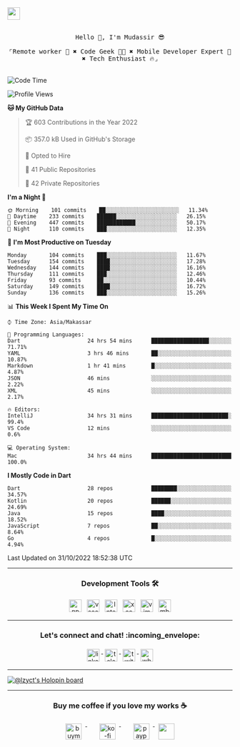 

<a href = "mailto: hey.mudassir@gmail.com">
<img src="https://github.com/ukieTux/ukieTux/blob/master/open2work.svg"  height=28  /></a>
<br/>
<br/>
<p align="center">
  <samp>
   Hello 👋,  I'm Mudassir 😎
    <br><br>
    ⌜Remote worker 💼 ✖︎ Code Geek 👨‍💻 ✖︎  Mobile Developer Expert 📱 ✖︎ Tech Enthusiast 🔥⌟
  </samp>
<br><br>


<!--START_SECTION:waka-->
![Code Time](http://img.shields.io/badge/Code%20Time-4%2C227%20hrs%2019%20mins-blue)

![Profile Views](http://img.shields.io/badge/Profile%20Views-17-blue)

**🐱 My GitHub Data** 

> 🏆 603 Contributions in the Year 2022
 > 
> 📦 357.0 kB Used in GitHub's Storage 
 > 
> 💼 Opted to Hire
 > 
> 📜 41 Public Repositories 
 > 
> 🔑 42 Private Repositories  
 > 
**I'm a Night 🦉** 

```text
🌞 Morning    101 commits    ██░░░░░░░░░░░░░░░░░░░░░░░   11.34% 
🌆 Daytime    233 commits    ██████░░░░░░░░░░░░░░░░░░░   26.15% 
🌃 Evening    447 commits    ████████████░░░░░░░░░░░░░   50.17% 
🌙 Night      110 commits    ███░░░░░░░░░░░░░░░░░░░░░░   12.35%

```
📅 **I'm Most Productive on Tuesday** 

```text
Monday       104 commits    ███░░░░░░░░░░░░░░░░░░░░░░   11.67% 
Tuesday      154 commits    ████░░░░░░░░░░░░░░░░░░░░░   17.28% 
Wednesday    144 commits    ████░░░░░░░░░░░░░░░░░░░░░   16.16% 
Thursday     111 commits    ███░░░░░░░░░░░░░░░░░░░░░░   12.46% 
Friday       93 commits     ██░░░░░░░░░░░░░░░░░░░░░░░   10.44% 
Saturday     149 commits    ████░░░░░░░░░░░░░░░░░░░░░   16.72% 
Sunday       136 commits    ███░░░░░░░░░░░░░░░░░░░░░░   15.26%

```


📊 **This Week I Spent My Time On** 

```text
⌚︎ Time Zone: Asia/Makassar

💬 Programming Languages: 
Dart                     24 hrs 54 mins      ██████████████████░░░░░░░   71.71% 
YAML                     3 hrs 46 mins       ██░░░░░░░░░░░░░░░░░░░░░░░   10.87% 
Markdown                 1 hr 41 mins        █░░░░░░░░░░░░░░░░░░░░░░░░   4.87% 
JSON                     46 mins             ░░░░░░░░░░░░░░░░░░░░░░░░░   2.22% 
XML                      45 mins             ░░░░░░░░░░░░░░░░░░░░░░░░░   2.17%

🔥 Editors: 
IntelliJ                 34 hrs 31 mins      ████████████████████████░   99.4% 
VS Code                  12 mins             ░░░░░░░░░░░░░░░░░░░░░░░░░   0.6%

💻 Operating System: 
Mac                      34 hrs 44 mins      █████████████████████████   100.0%

```

**I Mostly Code in Dart** 

```text
Dart                     28 repos            ████████░░░░░░░░░░░░░░░░░   34.57% 
Kotlin                   20 repos            ██████░░░░░░░░░░░░░░░░░░░   24.69% 
Java                     15 repos            ████░░░░░░░░░░░░░░░░░░░░░   18.52% 
JavaScript               7 repos             ██░░░░░░░░░░░░░░░░░░░░░░░   8.64% 
Go                       4 repos             █░░░░░░░░░░░░░░░░░░░░░░░░   4.94%

```



 Last Updated on 31/10/2022 18:52:38 UTC
<!--END_SECTION:waka-->



---

<h3 align="center">Development Tools 🛠</h3>


<p align="center">

  <!-- For more icons please follow  https://github.com/ukieTux/ColoredBadges -->

  <img src="https://github.com/ukieTux/ukieTux/blob/master/assets/npm.svg" alt="npm" style="vertical-align:top;margin:4px" height=28>
  <img src="https://github.com/ukieTux/ukieTux/blob/master/assets/visualstudio_code.svg" alt="vscode" style="vertical-align:top; margin:4px" height=28>
  <img src="https://github.com/ukieTux/ukieTux/blob/master/assets/jetbrains_intellij.svg" alt="Intellij CE" style="vertical-align:top; margin:4px" height=28>
   <img src="https://github.com/ukieTux/ukieTux/blob/master/assets/xcode.svg" alt="xcode" style="vertical-align:top; margin:4px" height=28>
    <img src="https://github.com/ukieTux/ukieTux/blob/master/assets/vim.svg" alt="vim" style="vertical-align:top; margin:4px" height=28>
    
   <img src="https://github.com/ukieTux/ukieTux/blob/master/assets/mac.svg" alt="mbp2018" style="vertical-align:top; margin:4px" height=28>

---

<h3 align="center">Let's connect and chat! :incoming_envelope:</h3>
<p align="center">
  <a href="https://www.linkedin.com/in/mudassir-321462139/" target="_blank">
    <img src="https://github.com/ukieTux/ukieTux/blob/master/assets/linkedin.svg" alt="linkedin" style="vertical-align:top; margin:4px" height=28>
  </a>
  <a href="https://t.me/ukieTux" target="_blank">
    <img src="https://github.com/ukieTux/ukieTux/blob/master/assets/telegram.svg" alt="telegram" style="vertical-align:top; margin:4px" height=28>
  </a>
  <a href="https://twitter.com/ukieTux" target="_blank">
    <img src="https://github.com/ukieTux/ukieTux/blob/master/assets/twitter.svg" alt="twitter" style="vertical-align:top; margin:4px" height=28>
  </a>
  <a href="https://api.whatsapp.com/send?phone=628114441069&text=&source=&data=&app_absent=" target="_blank">
    <img src="https://github.com/ukieTux/ukieTux/blob/master/assets/whatsapp.svg" alt="whatsapp" style="vertical-align:top; margin:4px" height=28>
  </a>
</p>

---
[![@lzyct's Holopin board](https://holopin.me/lzyct)](https://holopin.io/@lzyct)

---
<h3 align="center">Buy me coffee if you love my works ☕️</h3>
<p align="center">
  <a href="https://www.buymeacoffee.com/Lzyct" target="_blank">
    <img src="https://www.buymeacoffee.com/assets/img/guidelines/download-assets-sm-2.svg" alt="buymeacoffe" style="vertical-align:top; margin:8px" height="36">
  </a>&nbsp;&nbsp;&nbsp;&nbsp;
   <a href="https://ko-fi.com/Lzyct" target="_blank">
    <img src="https://help.ko-fi.com/system/photos/3604/0095/9793/logo_circle.png" alt="ko-fi" style="vertical-align:top; margin:8px" height="36">
  </a>&nbsp;&nbsp;&nbsp;&nbsp;
  <a href="https://paypal.me/ukieTux" target="_blank">
    <img src="https://blog.zoom.us/wp-content/uploads/2019/08/paypal.png" alt="paypal" style="vertical-align:top; margin:8px" height="36">
  </a>
  <a href="https://saweria.co/Lzyct" target="_blank">
   <img src="https://1.bp.blogspot.com/-7OuHSxaNk6A/X92QPg8L9kI/AAAAAAAAG0E/lUzKf_uuVP8jCqvXpA7juh_l-TfK2jnbwCLcBGAsYHQ/s16000/SAWERIA.webp" style="vertical-align:top; margin:8px" height="36">
  </a>
</p>
<br><br>
